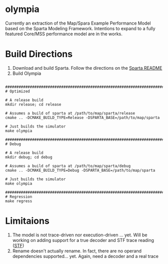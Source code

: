 # olympia
Currently an extraction of the Map/Spara Example Performance Model based on the Sparta Modeling Framework.  Intentions to expand to a fully featured Core/MSS performance model are in the works.

# Build Directions

1. Download and build Sparta.  Follow the directions on the [Sparta README](https://github.com/sparcians/map/tree/master/sparta)
1. Build Olympia

```

################################################################################
# Optimized

# A release build
mkdir release; cd release

# Assumes a build of sparta at /path/to/map/sparta/release
cmake .. -DCMAKE_BUILD_TYPE=Release -DSPARTA_BASE=/path/to/map/sparta

# Just builds the simulator
make olympia

################################################################################
# Debug

# A release build
mkdir debug; cd debug

# Assumes a build of sparta at /path/to/map/sparta/debug
cmake .. -DCMAKE_BUILD_TYPE=Debug -DSPARTA_BASE=/path/to/map/sparta

# Just builds the simulator
make olympia

################################################################################
# Regression
make regress

```

# Limitaions

1. The model is not trace-driven nor execution-driven ... yet.  Will be working on adding support for a true decoder and STF trace reading ([STF](https://github.com/sparcians/stf_lib))
2. Rename doesn't actually rename.  In fact, there are no operand dependencies supported... yet.  Again, need a decoder and a real trace
